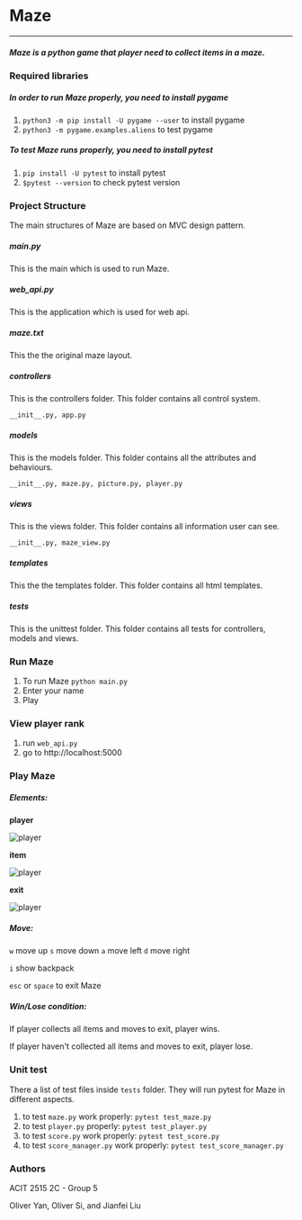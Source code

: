 # Maze
***
##### Maze is a python game that player need to collect items in a maze.


### Required libraries
##### In order to run Maze properly, you need to install pygame
1. ```python3 -m pip install -U pygame --user``` to install pygame
2. ```python3 -m pygame.examples.aliens``` to test pygame
##### To test Maze runs properly, you need to install pytest
1. ```pip install -U pytest``` to install pytest
2. ```$pytest --version``` to check pytest version



### Project Structure
The main structures of Maze are based on MVC design pattern.
##### main.py
This is the main which is used to run Maze.
##### web_api.py
This is the application which is used for web api.
##### maze.txt
This the the original maze layout.
##### controllers
This is the controllers folder. This folder contains all control system.

```__init__.py, app.py```
##### models
This is the models folder. This folder contains all the attributes and behaviours.

```__init__.py, maze.py, picture.py, player.py```
##### views
This is the views folder. This folder contains all information user can see.

```__init__.py, maze_view.py```
##### templates
This the the templates folder. This folder contains all html templates. 
##### tests
This is the unittest folder. This folder contains all tests for controllers, models and views.



### Run Maze
1. To run Maze ```python main.py```
2. Enter your name
3. Play



### View player rank
1. run `web_api.py`
2. go to http://localhost:5000



### Play Maze
##### Elements:

**player**

![player](./maze/models/player.png "Player")

**item**

![player](./maze/models/item.png "Item")

**exit**

![player](./maze/models/exit.png "exit")

##### Move: 

`w` move up `s` move down `a` move left `d` move right

`i` show backpack

`esc` or `space` to exit Maze

##### Win/Lose condition:

If player collects all items and moves to exit, player wins.

If player haven't collected all items and moves to exit, player lose.



### Unit test
There a list of test files inside `tests` folder. They will run pytest for Maze in different aspects.
1. to test `maze.py` work properly:
```pytest test_maze.py```
2. to test `player.py` properly:
```pytest test_player.py```
3. to test `score.py` work properly:
```pytest test_score.py```
4. to test `score_manager.py` work properly:
```pytest test_score_manager.py```



### Authors
ACIT 2515 2C - Group 5

Oliver Yan, Oliver Si, and Jianfei Liu